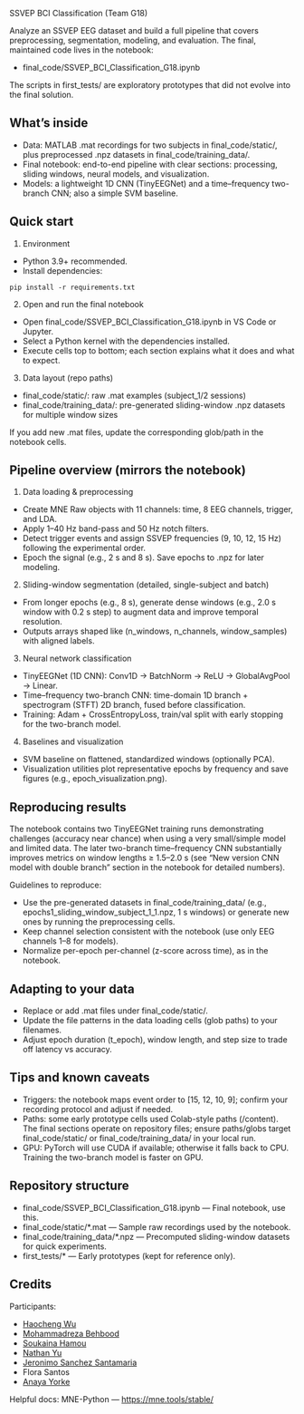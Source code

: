 SSVEP BCI Classification (Team G18)

Analyze an SSVEP EEG dataset and build a full pipeline that covers preprocessing, segmentation, modeling, and evaluation. The final, maintained code lives in the notebook:

- final_code/SSVEP_BCI_Classification_G18.ipynb

The scripts in first_tests/ are exploratory prototypes that did not evolve into the final solution.

## What’s inside

- Data: MATLAB .mat recordings for two subjects in final_code/static/, plus preprocessed .npz datasets in final_code/training_data/.
- Final notebook: end-to-end pipeline with clear sections: processing, sliding windows, neural models, and visualization.
- Models: a lightweight 1D CNN (TinyEEGNet) and a time–frequency two-branch CNN; also a simple SVM baseline.

## Quick start

1) Environment

- Python 3.9+ recommended.
- Install dependencies:

```fish
pip install -r requirements.txt
```

2) Open and run the final notebook

- Open final_code/SSVEP_BCI_Classification_G18.ipynb in VS Code or Jupyter.
- Select a Python kernel with the dependencies installed.
- Execute cells top to bottom; each section explains what it does and what to expect.

3) Data layout (repo paths)

- final_code/static/: raw .mat examples (subject_1/2 sessions)
- final_code/training_data/: pre-generated sliding-window .npz datasets for multiple window sizes

If you add new .mat files, update the corresponding glob/path in the notebook cells.

## Pipeline overview (mirrors the notebook)

1) Data loading & preprocessing

- Create MNE Raw objects with 11 channels: time, 8 EEG channels, trigger, and LDA.
- Apply 1–40 Hz band-pass and 50 Hz notch filters.
- Detect trigger events and assign SSVEP frequencies (9, 10, 12, 15 Hz) following the experimental order.
- Epoch the signal (e.g., 2 s and 8 s). Save epochs to .npz for later modeling.

2) Sliding-window segmentation (detailed, single-subject and batch)

- From longer epochs (e.g., 8 s), generate dense windows (e.g., 2.0 s window with 0.2 s step) to augment data and improve temporal resolution.
- Outputs arrays shaped like (n_windows, n_channels, window_samples) with aligned labels.

3) Neural network classification

- TinyEEGNet (1D CNN): Conv1D → BatchNorm → ReLU → GlobalAvgPool → Linear.
- Time–frequency two-branch CNN: time-domain 1D branch + spectrogram (STFT) 2D branch, fused before classification.
- Training: Adam + CrossEntropyLoss, train/val split with early stopping for the two-branch model.

4) Baselines and visualization

- SVM baseline on flattened, standardized windows (optionally PCA).
- Visualization utilities plot representative epochs by frequency and save figures (e.g., epoch_visualization.png).

## Reproducing results

The notebook contains two TinyEEGNet training runs demonstrating challenges (accuracy near chance) when using a very small/simple model and limited data. The later two-branch time–frequency CNN substantially improves metrics on window lengths ≥ 1.5–2.0 s (see “New version CNN model with double branch” section in the notebook for detailed numbers).

Guidelines to reproduce:

- Use the pre-generated datasets in final_code/training_data/ (e.g., epochs1_sliding_window_subject_1_1.npz, 1 s windows) or generate new ones by running the preprocessing cells.
- Keep channel selection consistent with the notebook (use only EEG channels 1–8 for models).
- Normalize per-epoch per-channel (z-score across time), as in the notebook.

## Adapting to your data

- Replace or add .mat files under final_code/static/.
- Update the file patterns in the data loading cells (glob paths) to your filenames.
- Adjust epoch duration (t_epoch), window length, and step size to trade off latency vs accuracy.

## Tips and known caveats

- Triggers: the notebook maps event order to [15, 12, 10, 9]; confirm your recording protocol and adjust if needed.
- Paths: some early prototype cells used Colab-style paths (/content). The final sections operate on repository files; ensure paths/globs target final_code/static/ or final_code/training_data/ in your local run.
- GPU: PyTorch will use CUDA if available; otherwise it falls back to CPU. Training the two-branch model is faster on GPU.

## Repository structure

- final_code/SSVEP_BCI_Classification_G18.ipynb — Final notebook, use this.
- final_code/static/*.mat — Sample raw recordings used by the notebook.
- final_code/training_data/*.npz — Precomputed sliding-window datasets for quick experiments.
- first_tests/* — Early prototypes (kept for reference only).

## Credits

Participants:
- [Haocheng Wu](https://github.com/TedHaochengWu)
- [Mohammadreza Behbood](https://github.com/mudcontract)
- [Soukaina Hamou](https://github.com/SoukainaHAMOU)
- [Nathan Yu](https://github.com/Littnatenate)
- [Jeronimo Sanchez Santamaria](https://github.com/JeronimoSantamaria)
- Flora Santos
- [Anaya Yorke](https://github.com/anaya33)

Helpful docs: MNE-Python — https://mne.tools/stable/

